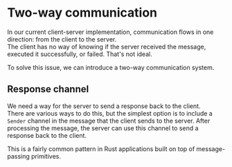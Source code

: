 # Two-way communication

In our current client-server implementation, communication flows in one direction: from the client to the server.  
The client has no way of knowing if the server received the message, executed it successfully, or failed.
That's not ideal.

To solve this issue, we can introduce a two-way communication system.

## Response channel

We need a way for the server to send a response back to the client.  
There are various ways to do this, but the simplest option is to include a `Sender` channel in
the message that the client sends to the server. After processing the message, the server can use
this channel to send a response back to the client.

This is a fairly common pattern in Rust applications built on top of message-passing primitives.